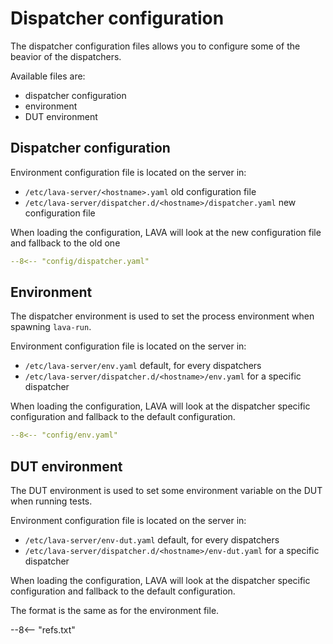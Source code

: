 # Dispatcher configuration

The dispatcher configuration files allows you to configure some of the beavior
of the dispatchers.

Available files are:

* dispatcher configuration
* environment
* DUT environment

## Dispatcher configuration

Environment configuration file is located on the server in:

* `/etc/lava-server/<hostname>.yaml` old configuration file
* `/etc/lava-server/dispatcher.d/<hostname>/dispatcher.yaml` new configuration file

When loading the configuration, LAVA will look at the new configuration file
and fallback to the old one

```yaml
--8<-- "config/dispatcher.yaml"
```

## Environment

The dispatcher environment is used to set the process environment when spawning
`lava-run`.

Environment configuration file is located on the server in:

* `/etc/lava-server/env.yaml` default, for every dispatchers
* `/etc/lava-server/dispatcher.d/<hostname>/env.yaml` for a specific dispatcher

When loading the configuration, LAVA will look at the dispatcher specific
configuration and fallback to the default configuration.

```yaml
--8<-- "config/env.yaml"
```

## DUT environment

The DUT environment is used to set some environment variable on the DUT when
running tests.

Environment configuration file is located on the server in:

* `/etc/lava-server/env-dut.yaml` default, for every dispatchers
* `/etc/lava-server/dispatcher.d/<hostname>/env-dut.yaml` for a specific dispatcher

When loading the configuration, LAVA will look at the dispatcher specific
configuration and fallback to the default configuration.

The format is the same as for the environment file.

--8<-- "refs.txt"
